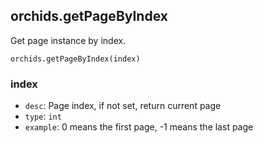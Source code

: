 
## orchids.getPageByIndex

Get page instance by index.

```
orchids.getPageByIndex(index)
```

### index

* `desc`: Page index, if not set, return current page
* `type`: `int`
* `example`: 0 means the first page, -1 means the last page
